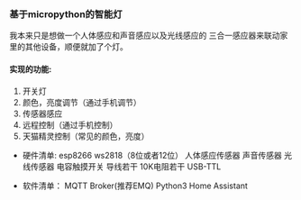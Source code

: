 ### 基于micropython的智能灯

我本来只是想做一个人体感应和声音感应以及光线感应的
三合一感应器来联动家里的其他设备，顺便就加了个灯。

#### 实现的功能:
1. 开关灯
2. 颜色，亮度调节（通过手机调节）
3. 传感器感应
4. 远程控制（通过手机控制）
5. 天猫精灵控制（常见的颜色，亮度）



* 硬件清单:
esp8266
ws2818（8位或者12位）
人体感应传感器
声音传感器
光线传感器
电容触摸开关
导线若干
10K电阻若干
USB-TTL

* 软件清单：
MQTT Broker(推荐EMQ)
Python3
Home Assistant

